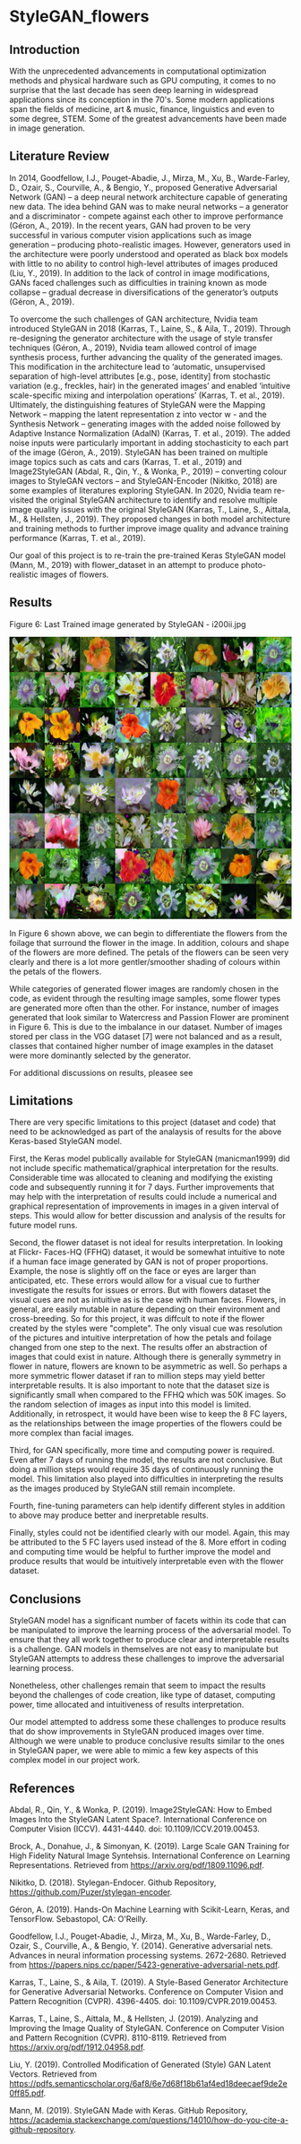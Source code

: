 # StyleGAN_flowers

## Introduction

With the unprecedented advancements in computational optimization methods and physical hardware such as GPU computing, it comes to no surprise that the last decade has seen deep learning in widespread applications since its conception in the 70's. Some modern applications span the fields of medicine, art & music, finance, linguistics and even to some degree, STEM. Some of the greatest advancements have been made in image generation.

## Literature Review

In 2014, Goodfellow, I.J., Pouget-Abadie, J., Mirza, M., Xu, B., Warde-Farley, D., Ozair, S., Courville, A., & Bengio, Y., proposed Generative Adversarial Network (GAN) – a deep neural network architecture capable of generating new data. The idea behind GAN was to make neural networks – a generator and a discriminator - compete against each other to improve performance (Géron, A., 2019). In the recent years, GAN had proven to be very successful in various computer vision applications such as image generation – producing photo-realistic images. However, generators used in the architecture were poorly understood and operated as black box models with little to no ability to control high-level attributes of images produced (Liu, Y., 2019). In addition to the lack of control in image modifications, GANs faced challenges such as difficulties in training known as mode collapse – gradual decrease in diversifications of the generator’s outputs (Géron, A., 2019).

To overcome the such challenges of GAN architecture, Nvidia team introduced StyleGAN in 2018 (Karras, T., Laine, S., & Aila, T., 2019). Through re-designing the generator architecture with the usage of style transfer techniques (Géron, A., 2019), Nvidia team allowed control of image synthesis process, further advancing the quality of the generated images. This modification in the architecture lead to ‘automatic, unsupervised separation of high-level attributes [e.g., pose, identity] from stochastic variation (e.g., freckles, hair) in the generated images’ and enabled ‘intuitive scale-specific mixing and interpolation operations’ (Karras, T. et al., 2019). Ultimately, the distinguishing features of StyleGAN were the Mapping Network – mapping the latent representation z into vector w - and the Synthesis Network – generating images with the added noise followed by Adaptive Instance Normalization (AdaIN) (Karras, T. et al., 2019). The added noise inputs were particularly important in adding stochasticity to each part of the image (Géron, A., 2019). StyleGAN has been trained on multiple image topics such as cats and cars (Karras, T. et al., 2019) and Image2StyleGAN (Abdal, R., Qin, Y., & Wonka, P., 2019) – converting colour images to StyleGAN vectors – and StyleGAN-Encoder (Nikitko, 2018) are some examples of literatures exploring StyleGAN. In 2020, Nvidia team re-visited the original StyleGAN architecture to identify and resolve multiple image quality issues with the original StyleGAN (Karras, T., Laine, S., Aittala, M., & Hellsten, J., 2019). They proposed changes in both model architecture and training methods to further improve image quality and advance training performance (Karras, T. et al., 2019).

Our goal of this project is to re-train the pre-trained Keras StyleGAN model (Mann, M., 2019) with flower_dataset in an attempt to produce photo-realistic images of flowers.

## Results

Figure 6: Last Trained image generated by StyleGAN - i200ii.jpg

![Figure 6: Last Trained image generated by StyleGAN - i200ii.jpg](https://github.com/KSohi-max/StyleGAN_flowers_db/blob/main/Figures/Fig%206%20-%20i200ii.jpg)

In Figure 6 shown above, we can begin to differentiate the flowers from the foilage that surround the flower in the image. In addition, colours and shape of the flowers are more defined. The petals of the flowers can be seen very clearly and there is a lot more gentler/smoother shading of colours within the petals of the flowers.

While categories of generated flower images are randomly chosen in the code, as evident through the resulting image samples, some flower types are generated more often than the other. For instance, number of images generated that look similar to Watercress and Passion Flower are prominent in Figure 6. This is due to the imbalance in our dataset. Number of images stored per class in the VGG dataset [7] were not balanced and as a result, classes that contained higher number of image examples in the dataset were more dominantly selected by the generator.

For additional discussions on results, pleasee see [](https://github.com/KSohi-max/StyleGAN_flowers_db/blob/main/Final_SCS3546_008_TermProject_v200818.ipynb)

## Limitations

There are very specific limitations to this project (dataset and code) that need to be acknowledged as part of the analaysis of results for the above Keras-based StyleGAN model.

First, the Keras model publically available for StyleGAN (manicman1999) did not include specific mathematical/graphical interpretation for the results. Considerable time was allocated to cleaning and modifying the existing code and subsequently running it for 7 days. Further improvements that may help with the interpretation of results could include a numerical and graphical representation of improvements in images in a given interval of steps. This would allow for better discussion and analysis of the results for future model runs.

Second, the flower dataset is not ideal for results interpretation. In looking at Flickr- Faces-HQ (FFHQ) dataset, it would be somewhat intuitive to note if a human face image generated by GAN is not of proper proportions. Example, the nose is slightly off on the face or eyes are larger than anticipated, etc. These errors would allow for a visual cue to further investigate the results for issues or errors. But with flowers dataset the visual cues are not as intuitive as is the case with human faces. Flowers, in general, are easily mutable in nature depending on their environment and cross-breeding. So for this project, it was diffcult to note if the flower created by the styles were "complete". The only visual cue was resolution of the pictures and intuitive interpretation of how the petals and foilage changed from one step to the next. The results offer an abstraction of images that could exist in nature. Although there is generally symmetry in flower in nature, flowers are known to be asymmetric as well. So perhaps a more symmetric flower dataset if ran to million steps may yield better interpretable results. It is also important to note that the dataset size is significantly small when compared to the FFHQ which was 50K images. So the random selection of images as input into this model is limited. Additionally, in retrospect, it would have been wise to keep the 8 FC layers, as the relationships between the image properties of the flowers could be more complex than facial images.

Third, for GAN specifically, more time and computing power is required. Even after 7 days of running the model, the results are not conclusive. But doing a million steps would require 35 days of continuously running the model. This limitation also played into difficulties in interpreting the results as the images produced by StyleGAN still remain incomplete.

Fourth, fine-tuning parameters can help identify different styles in addition to above may produce better and inerpretable results.

Finally, styles could not be identified clearly with our model. Again, this may be attributed to the 5 FC layers used instead of the 8. More effort in coding and computing time would be helpful to further improve the model and produce results that would be intuitively interpretable even with the flower dataset.

## Conclusions

StyleGAN model has a significant number of facets within its code that can be manipulated to improve the learning process of the adversarial model. To ensure that they all work together to produce clear and interpretable results is a challenge. GAN models in themselves are not easy to manipulate but StyleGAN attempts to address these challenges to improve the adversarial learning process.

Nonetheless, other challenges remain that seem to impact the results beyond the challenges of code creation, like type of dataset, computing power, time allocated and intuitiveness of results interpretation.

Our model attempted to address some these challenges to produce results that do show improvements in StyleGAN produced images over time. Although we were unable to produce conclusive results similar to the ones in StyleGAN paper, we were able to mimic a few key aspects of this complex model in our project work.

## References

Abdal, R., Qin, Y., & Wonka, P. (2019). Image2StyleGAN: How to Embed Images Into the StyleGAN Latent Space?. International Conference on Computer Vision (ICCV). 4431-4440. doi: 10.1109/ICCV.2019.00453.

Brock, A., Donahue, J., & Simonyan, K. (2019). Large Scale GAN Training for High Fidelity Natural Image Syntehsis. International Conference on Learning Representations. Retrieved from https://arxiv.org/pdf/1809.11096.pdf.

Nikitko, D. (2018). Stylegan-Endocer. Github Repository, https://github.com/Puzer/stylegan-encoder.

Géron, A. (2019). Hands-On Machine Learning with Scikit-Learn, Keras, and TensorFlow. Sebastopol, CA: O'Reilly.

Goodfellow, I.J., Pouget-Abadie, J., Mirza, M., Xu, B., Warde-Farley, D., Ozair, S., Courville, A., & Bengio, Y. (2014). Generative adversarial nets. Advances in neural information processing systems. 2672-2680. Retrieved from https://papers.nips.cc/paper/5423-generative-adversarial-nets.pdf.

Karras, T., Laine, S., & Aila, T. (2019). A Style-Based Generator Architecture for Generative Adversarial Networks. Conference on Computer Vision and Pattern Recognition (CVPR). 4396-4405. doi: 10.1109/CVPR.2019.00453.

Karras, T., Laine, S., Aittala, M., & Hellsten, J. (2019). Analyzing and Improving the Image Quality of StyleGAN. Conference on Computer Vision and Pattern Recognition (CVPR). 8110-8119. Retrieved from https://arxiv.org/pdf/1912.04958.pdf.

Liu, Y. (2019). Controlled Modification of Generated (Style) GAN Latent Vectors. Retrieved from https://pdfs.semanticscholar.org/6af8/6e7d68f18b61af4ed18deecaef9de2e0ff85.pdf.

Mann, M. (2019). StyleGAN Made with Keras. GitHub Repository, https://academia.stackexchange.com/questions/14010/how-do-you-cite-a-github-repository.


